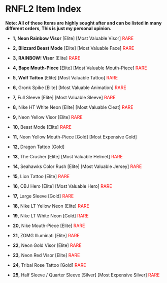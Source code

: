 
# RNFL2 Item Index
**Note: All of these Items are highly sought after and can be listed in many different orders, This is just my personal opinion.**
- **1,** **Neon Rainbow Visor** [Elite] [Most Valuable Visor] <font color="red">RARE</font>

- **2,** **Blizzard Beast Mode** [Elite] [Most Valuable Face] <font color="red">RARE</font>

- **3,** **RAINBOW! Visor** [Elite] <font color="red">RARE</font>

- **4,** **Bape Mouth-Piece** [Elite] [Most Valuable Mouth-Piece] <font color="red">RARE</font>

- **5,** **Wolf Tattoo** [Elite] [Most Valuable Tattoo] <font color="red">RARE</font>

- **6,** Gronk Spike [Elite] [Most Valuable Animation] <font color="red">RARE</font>

- **7,** Full Sleeve [Elite] [Most Valuable Sleeve] <font color="red">RARE</font>

- **8,** Nike HT White Neon [Elite] [Most Valuable Cleat] <font color="red">RARE</font>

- **9,** Neon Yellow Visor [Elite] <font color="red">RARE</font>

- **10,** Beast Mode [Elite] <font color="red">RARE</font>

- **11,** Neon Yellow Mouth-Piece [Gold] [Most Expensive Gold]

- **12,** Dragon Tattoo [Gold] 

- **13,** The Crusher [Elite] [Most Valuable Helmet] <font color="red">RARE</font>

- **14,** Seahawks Color Rush [Elite] [Most Valuable Jersey] <font color="red">RARE</font>

- **15,** Lion Tattoo [Elite] <font color="red">RARE</font>

- **16,** OBJ Hero [Elite] [Most Valuable Hero] <font color="red">RARE</font>

- **17,** Large Sleeve [Gold] <font color="red">RARE</font>

- **18,** Nike LT Yellow Neon [Elite] <font color="red">RARE</font>

- **19,** Nike LT White Neon [Gold] <font color="red">RARE</font>

- **20,** Nike Mouth-Piece [Elite] <font color="red">RARE</font>

- **21,** ZOMG Illuminati [Elite] <font color="red">RARE</font>

- **22,** Neon Gold Visor [Elite] <font color="red">RARE</font>

- **23,** Neon Red Visor [Elite] <font color="red">RARE</font>

- **24,** Tribal Rose Tattoo [Gold] <font color="red">RARE</font>

- **25,** Half Sleeve / Quarter Sleeve [Silver] [Most Expensive Silver] <font color="red">RARE</font>



